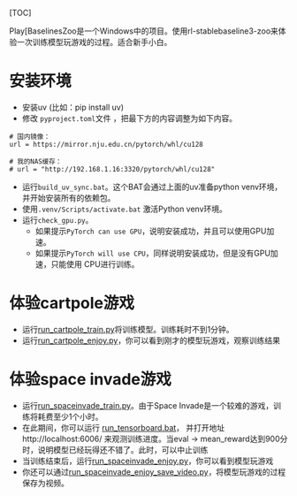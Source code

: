 [TOC]

Play[BaselinesZoo是一个Windows中的项目。使用rl-stablebaseline3-zoo来体验一次训练模型玩游戏的过程。适合新手小白。

# 安装环境
 - 安装uv (比如：pip install uv)
 - 修改 `pyproject.toml`文件 ，把最下方的内容调整为如下内容。 
```
# 国内镜像：
url = https://mirror.nju.edu.cn/pytorch/whl/cu128

# 我的NAS缓存：
# url = "http://192.168.1.16:3320/pytorch/whl/cu128"
```
 - 运行`build_uv_sync.bat`。这个BAT会通过上面的uv准备python venv环境，并开始安装所有的依赖包。
 - 使用`.venv/Scripts/activate.bat` 激活Python venv环境。
 - 运行`check_gpu.py`。
   - 如果提示`PyTorch can use GPU`，说明安装成功，并且可以使用GPU加速。
   - 如果提示`PyTorch will use CPU`，同样说明安装成功，但是没有GPU加速，只能使用 CPU进行训练。


# 体验cartpole游戏

- 运行[run_cartpole_train.py](run_cartpole_train.py)将训练模型。训练耗时不到1分钟。
- 运行[run_cartpole_enjoy.py](run_cartpole_enjoy.py)，你可以看到刚才的模型玩游戏，观察训练结果

# 体验space invade游戏

- 运行[run_spaceinvade_train.py](run_spaceinvade_train.py)。由于Space Invade是一个较难的游戏，训练将耗费至少1个小时。
- 在此期间，你可以运行 [run_tensorboard.bat](run_tensorboard.bat)， 并打开地址 http://localhost:6006/ 来观测训练进度。当eval -> mean_reward达到900分时，说明模型已经玩得还不错了。此时，可以中止训练
- 当训练结束后，运行[run_spaceinvade_enjoy.py](run_spaceinvade_enjoy.py)，你可以看到模型玩游戏
- 你还可以通过[run_spaceinvade_enjoy_save_video.py](run_spaceinvade_enjoy_save_video.py)，将模型玩游戏的过程保存为视频。
